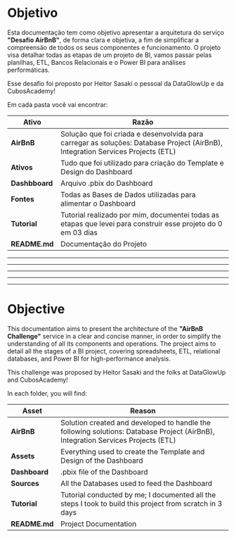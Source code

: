 # Objetivo
Esta documentação tem como objetivo apresentar a arquitetura do serviço **"Desafio AirBnB"**, de forma clara e objetiva, a fim de simplificar a compreensão de todos os seus componentes e funcionamento. O projeto visa detalhar todas as etapas de um projeto de BI, vamos passar pelas planilhas, ETL, Bancos Relacionais e o Power BI para análises performáticas.

Esse desafio foi proposto por Heitor Sasaki o pessoal da DataGlowUp e da CubosAcademy!


Em cada pasta você vai encontrar:

| Ativo  | Razão  |
|---|---|
| **AirBnB** | Solução que foi criada e desenvolvida para carregar as soluções: Database Project (AirBnB), Integration Services Projects (ETL) |
| **Ativos** | Tudo que foi utilizado para criação do Template e Design do Dashboard |
| **Dashbboard** | Arquivo .pbix do Dashboard |
| **Fontes** | Todas as Bases de Dados utilizadas para alimentar o Dashboard  |
| **Tutorial** | Tutorial realizado por mim, documentei todas as etapas que levei para construir esse projeto do 0 em 03 dias |
| **README.md** | Documentação do Projeto |


---
---
---
---
---

# Objective
This documentation aims to present the architecture of the **"AirBnB Challenge"** service in a clear and concise manner, in order to simplify the understanding of all its components and operations. The project aims to detail all the stages of a BI project, covering spreadsheets, ETL, relational databases, and Power BI for high-performance analysis.

This challenge was proposed by Heitor Sasaki and the folks at DataGlowUp and CubosAcademy!

In each folder, you will find:

| Asset | Reason |
| --- | --- |
| **AirBnB** | Solution created and developed to handle the following solutions: Database Project (AirBnB), Integration Services Projects (ETL) |
| **Assets** | Everything used to create the Template and Design of the Dashboard |
| **Dashboard** | .pbix file of the Dashboard |
| **Sources** | All the Databases used to feed the Dashboard |
| **Tutorial** | Tutorial conducted by me; I documented all the steps I took to build this project from scratch in 3 days |
| **README.md** | Project Documentation |
